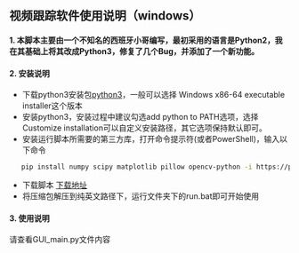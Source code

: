 ## 视频跟踪软件使用说明（windows）
#### 1. 本脚本主要由一个不知名的西班牙小哥编写，最初采用的语言是Python2，我在其基础上将其改成Python3，修复了几个Bug，并添加了一个新功能。
#### 2. 安装说明
   - 下载python3安装包[python3][1]，一般可以选择 Windows x86-64 executable installer这个版本
   - 安装python3，安装过程中建议勾选add python to PATH选项，选择Customize installation可以自定义安装路径，其它选项保持默认即可。
   - 安装运行脚本所需要的第三方库，打开命令提示符(或者PowerShell)，输入以下命令
   ```bash
      pip install numpy scipy matplotlib pillow opencv-python -i https://pypi.tuna.tsinghua.edu.cn/simple
   ```
   - 下载脚本 [下载地址][2]
   - 将压缩包解压到纯英文路径下，运行文件夹下的run.bat即可开始使用
#### 3. 使用说明
   请查看GUI_main.py文件内容

[1]: https://www.python.org/downloads/release
[2]: https://github.com/alchemist1234/ParticleTracking/archive/master.zip
